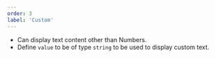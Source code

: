 ```yaml
---
order: 3
label: 'Custom'
---
```


- Can display text content other than Numbers.
- Define `value` to be of type `string` to be used to display custom text.
